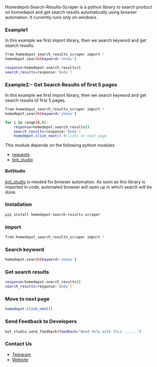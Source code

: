 Homedepot-Search-Results-Scraper is a python library to search product on homedepot and get search results automatically using browser automation. 
It currently runs only on windows.

### Example1
In this example we first import library, then we search keyword and get search results.
```sh
from homedepot_search_results_scraper import *
homedepot.search(keyword='shoes')

response=homedepot.search_results()
search_results=response['body']

```

### Example2:- Get Search Results of first 5 pages
In this example we first import library, then we search keyword and get search results of first 5 pages.
```sh
from homedepot_search_results_scraper import *
homedepot.search(keyword='shoes')

for i in range(0,5):
	response=homedepot.search_results()
	search_results=response['body']
	homedepot.click_next() #clicks on next page
```

This module depends on the following python modules
* [requests](https://pypi.org/project/requests/)
* [bot_studio](https://pypi.org/project/bot_studio/)

#### BotStudio
[bot_studio](https://pypi.org/project/bot_studio/) is needed for browser automation. As soon as this library is imported in code, automated browser will open up in which search will be done.


### Installation

```sh
pip install homedepot-search-results-scraper
```

### Import
```sh
from homedepot_search_results_scraper import *
```

### Search keyword
```sh
homedepot.search(keyword='shoes')
```

### Get search results
```sh
response=homedepot.search_results()
search_results=response['body']
```

### Move to next page
```sh
homedepot.click_next()
```

### Send Feedback to Developers
```sh
bot_studio.send_feedback(feedback="Need help with this ......")
```

### Contact Us
* [Telegram](https://t.me/datakund)
* [Website](https://datakund.com)

